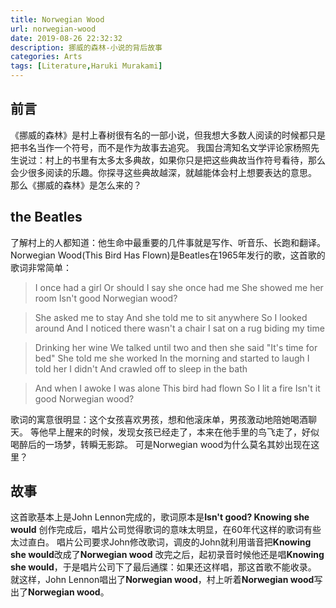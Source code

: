 ```yaml
---
title: Norwegian Wood
url: norwegian-wood
date: 2019-08-26 22:32:32
description: 挪威的森林-小说的背后故事
categories: Arts
tags: [Literature,Haruki Murakami]
---
```


## 前言
《挪威的森林》是村上春树很有名的一部小说，但我想大多数人阅读的时候都只是把书名当作一个符号，而不是作为故事去追究。
我国台湾知名文学评论家杨照先生说过：村上的书里有太多太多典故，如果你只是把这些典故当作符号看待，那么会少很多阅读的乐趣。你探寻这些典故越深，就越能体会村上想要表达的意思。
那么《挪威的森林》是怎么来的？

## the Beatles
了解村上的人都知道：他生命中最重要的几件事就是写作、听音乐、长跑和翻译。
Norwegian Wood(This Bird Has Flown)是Beatles在1965年发行的歌，这首歌的歌词非常简单：

> I once had a girl
> Or should I say she once had me
> She showed me her room
> Isn't good
> Norwegian wood?

> She asked me to stay
> And she told me to sit anywhere
> So I looked around
> And I noticed there wasn't a chair
> I sat on a rug biding my time

> Drinking her wine
> We talked until two and then she said
> "It's time for bed"
> She told me she worked
> In the morning and started to laugh
> I told her I didn't
> And crawled off to sleep in the bath

> And when I awoke I was alone
> This bird had flown
> So I lit a fire
> Isn't it good
> Norwegian wood?

歌词的寓意很明显：这个女孩喜欢男孩，想和他滚床单，男孩激动地陪她喝酒聊天。
等他早上醒来的时候，发现女孩已经走了，本来在他手里的鸟飞走了，好似喝醉后的一场梦，转瞬无影踪。
可是Norwegian wood为什么莫名其妙出现在这里？

## 故事
这首歌基本上是John Lennon完成的，歌词原本是**Isn't good? Knowing she would**
创作完成后，唱片公司觉得歌词的意味太明显，在60年代这样的歌词有些太过直白。
唱片公司要求John修改歌词，调皮的John就利用谐音把**Knowing she would**改成了**Norwegian wood**
改完之后，起初录音时候他还是唱**Knowing she would**，于是唱片公司下了最后通牒：如果还这样唱，那这首歌不能收录。
就这样，John Lennon唱出了**Norwegian wood**，村上听着**Norwegian wood**写出了**Norwegian wood**。

